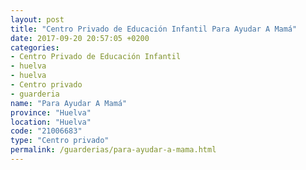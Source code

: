 ```yaml
---
layout: post
title: "Centro Privado de Educación Infantil Para Ayudar A Mamá"
date: 2017-09-20 20:57:05 +0200
categories:
- Centro Privado de Educación Infantil
- huelva
- huelva
- Centro privado
- guarderia
name: "Para Ayudar A Mamá"
province: "Huelva"
location: "Huelva"
code: "21006683"
type: "Centro privado"
permalink: /guarderias/para-ayudar-a-mama.html
---
```


